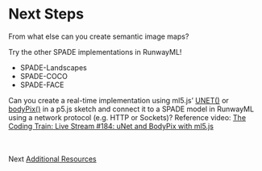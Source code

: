 # Next Steps
From what else can you create semantic image maps? 

Try the other SPADE implementations in RunwayML!<br>
* SPADE-Landscapes
* SPADE-COCO
* SPADE-FACE

Can you create a real-time implementation using ml5.js’ [UNET()](https://ml5js.org/reference/api-UNET/) or [bodyPix()](https://ml5js.org/reference/api-BodyPix/) in a p5.js sketch and connect it to a SPADE model in RunwayML using a network protocol (e.g. HTTP or Sockets)? Reference video: [The Coding Train: Live Stream #184: uNet and BodyPix with ml5.js](https://www.youtube.com/watch?v=jKHgVdyC55M)

<br></br>
Next [Additional Resources](outline/08-additional-resources.md)